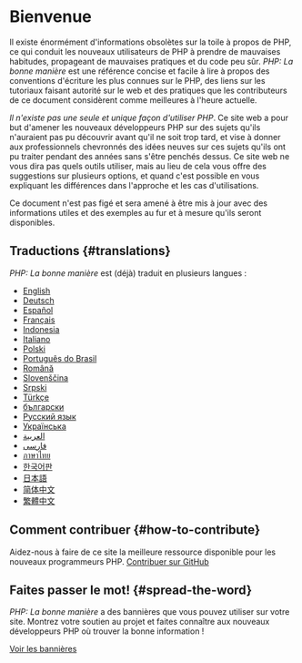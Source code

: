 # Bienvenue

Il existe énormément d'informations obsolètes sur la toile à propos de PHP, ce qui conduit les nouveaux utilisateurs de PHP à prendre de mauvaises habitudes, propageant de mauvaises pratiques et du code peu sûr.
_PHP: La bonne manière_ est une référence concise et facile à lire à propos des conventions d'écriture
les plus connues sur le PHP, des liens sur les tutoriaux faisant autorité sur le web et des pratiques que les contributeurs de ce document considèrent comme meilleures à l'heure actuelle.

_Il n'existe pas une seule et unique façon d'utiliser PHP_. Ce site web a pour but d'amener les nouveaux développeurs PHP sur des sujets qu'ils n'auraient pas pu découvrir avant qu'il ne soit trop tard, et vise
à donner aux professionnels chevronnés des idées neuves sur ces sujets qu'ils ont pu traiter pendant des années sans
s'être penchés dessus. Ce site web ne vous dira pas quels outils utiliser, mais au lieu de cela vous offre
des suggestions sur plusieurs options, et quand c'est possible en vous expliquant les différences dans l'approche et
les cas d'utilisations.

Ce document n'est pas figé et sera amené à être mis à jour avec des informations utiles et des exemples au fur et à
mesure qu'ils seront disponibles.

## Traductions {#translations}

_PHP: La bonne manière_ est (déjà) traduit en plusieurs langues :

* [English](http://www.phptherightway.com)
* [Deutsch](http://rwetzlmayr.github.io/php-the-right-way)
* [Español](http://phpdevenezuela.github.io/php-the-right-way)
* [Français](http://eilgin.github.io/php-the-right-way/)
* [Indonesia](http://id.phptherightway.com)
* [Italiano](http://it.phptherightway.com)
* [Polski](http://pl.phptherightway.com)
* [Português do Brasil](http://br.phptherightway.com)
* [Română](https://bgui.github.io/php-the-right-way/)
* [Slovenščina](http://sl.phptherightway.com)
* [Srpski](http://phpsrbija.github.io/php-the-right-way/)
* [Türkçe](http://hkulekci.github.io/php-the-right-way/)
* [български](http://bg.phptherightway.com)
* [Русский язык](http://getjump.github.io/ru-php-the-right-way)
* [Українська](http://iflista.github.com/php-the-right-way)
* [العربية](https://adaroobi.github.io/php-the-right-way/)
* [فارسى](http://novid.github.io/php-the-right-way/)
* [ภาษาไทย](https://apzentral.github.io/php-the-right-way/)
* [한국어판](http://modernpug.github.io/php-the-right-way)
* [日本語](http://ja.phptherightway.com)
* [简体中文](http://laravel-china.github.io/php-the-right-way/)
* [繁體中文](http://laravel-taiwan.github.io/php-the-right-way)

## Comment contribuer {#how-to-contribute}

Aidez-nous à faire de ce site la meilleure ressource disponible
pour les nouveaux programmeurs PHP. [Contribuer sur GitHub][1]

## Faites passer le mot! {#spread-the-word}

_PHP: La bonne manière_ a des bannières que vous pouvez utiliser sur votre site. Montrez votre soutien au projet et
faites connaître aux nouveaux développeurs PHP où trouver la bonne information !

[Voir les bannières][2]

[1]: https://github.com/codeguy/php-the-right-way/tree/gh-pages
[2]: /php-the-right-way/banners.html
